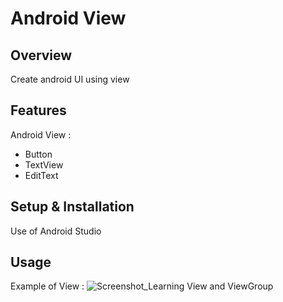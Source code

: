 # Android View

## Overview
Create android UI using view

## Features
Android View :
- Button
- TextView
- EditText

## Setup & Installation
Use of Android Studio

## Usage
Example of View :
![Screenshot_Learning View and ViewGroup](https://user-images.githubusercontent.com/56164259/68088598-59b20f80-fe93-11e9-852d-100761101929.png)
